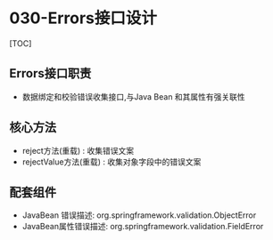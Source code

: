 # 030-Errors接口设计

[TOC]

## Errors接口职责

- 数据绑定和校验错误收集接口,与Java Bean 和其属性有强关联性

## 核心方法

- reject方法(重载) : 收集错误文案
- rejectValue方法(重载) : 收集对象字段中的错误文案

## 配套组件

- JavaBean 错误描述: org.springframework.validation.ObjectError
- JavaBean属性错误描述:  org.springframework.validation.FieldError

